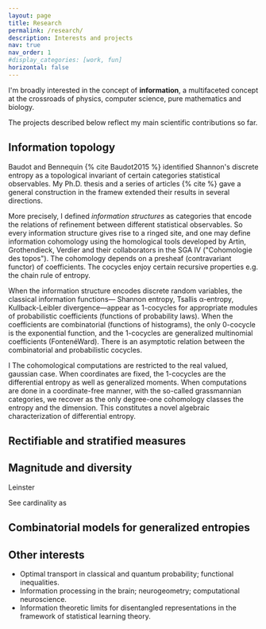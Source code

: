 ```yaml
---
layout: page
title: Research
permalink: /research/
description: Interests and projects
nav: true
nav_order: 1
#display_categories: [work, fun]
horizontal: false
---
```


I'm broadly interested in the concept of **information**, a multifaceted concept at the crossroads of physics, computer science, pure mathematics and biology.  

The projects described below reflect my main scientific contributions so far.

## Information topology

Baudot and Bennequin {% cite Baudot2015 %} identified Shannon's discrete entropy as a topological invariant of certain categories statistical observables. My Ph.D. thesis and a series of articles {% cite %} gave a general construction in the framew extended their results in several directions.

More precisely, I defined *information structures* as categories that encode the relations of refinement between
different statistical observables. So every information structure gives rise to a ringed site, and one may define information cohomology using the homological tools developed by Artin, Grothendieck, Verdier and their collaborators in the SGA IV ("Cohomologie des topos"). The cohomology depends on a presheaf (contravariant functor) of coefficients. The cocycles enjoy certain recursive properties e.g. the chain rule of entropy.

When the information structure encodes discrete random variables, the classical information functions—
Shannon entropy, Tsallis α-entropy, Kullback-Leibler divergence—appear as 1-cocycles
for appropriate modules of probabilistic coefficients (functions of probability laws).
When the coefficients are combinatorial (functions of histograms), the only 0-cocycle is the exponential function, and the 1-cocycles are generalized multinomial coefficients (FontenéWard). There is an asymptotic relation between the combinatorial and probabilistic
cocycles. 

I The cohomological computations are restricted to the real valued, gaussian case. When coordinates are fixed,
the 1-cocycles are the differential entropy as well as generalized moments. When
computations are done in a coordinate-free manner, with the so-called grassmannian
categories, we recover as the only degree-one cohomology classes the entropy and the
dimension. This constitutes a novel algebraic characterization of differential entropy.

## Rectifiable and stratified measures





## Magnitude and diversity

Leinster

See cardinality as 


## Combinatorial models for generalized entropies



## Other interests


* Optimal transport in classical and quantum probability; functional inequalities.
* Information processing in the brain; neurogeometry; computational neuroscience.
* Information theoretic limits for disentangled representations in the framework of statistical learning theory.
